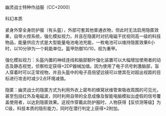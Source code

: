 <title>幽灵战士特种作战服</title>
<meta name="GENERATOR" content="WinCHM">
<meta http-equiv="Content-Type" content="text/html; charset=gb2312">
<br>幽灵战士特种作战服（CC+2000） 
<br>
<br>科幻本质 
<br>
<br>紧身外穿全身防护服（有头盔），外部可套其他普通衣物，但此时无法启用隐匿效果，自带火控系统，强化模拟视力，并且在隐匿时对抗电磁干扰视同高一级的科技物品，能量供应方式是大型能量电池电池充能，一枚电池可以维持隐匿效果6小时，以10分钟为一个耗能单位。盔甲防御10/10，视为重甲。 
<br>
<br>强化模拟视力：头盔内置的神经连线和脑部额叶强化装置可以大幅增加使用者的动态及静态视觉，侦察检定获得+2DP器械加值。因为使用了电子讯号刺激脑部，盲人穿着时可以正常视物，并且头盔中的电子高倍望远镜可以使其在对超出视距的目标进行攻击时减少2点环境减值。 
<br>
<br>隐匿：幽灵战士的隐匿方式为利用外衣上密布的蜂窝状维管束吸收周围的可见光，甚至包括红外及电磁波，同时利用自带的全息成像及智能电脑模拟出虚假的信号覆盖使用者，以达到隐匿效果。这视作穿戴此防护服时，人物获得【反侦测等级】为C级，科技本质的隐形能力，同时在潜行判定上获得+2附加。 
<br>